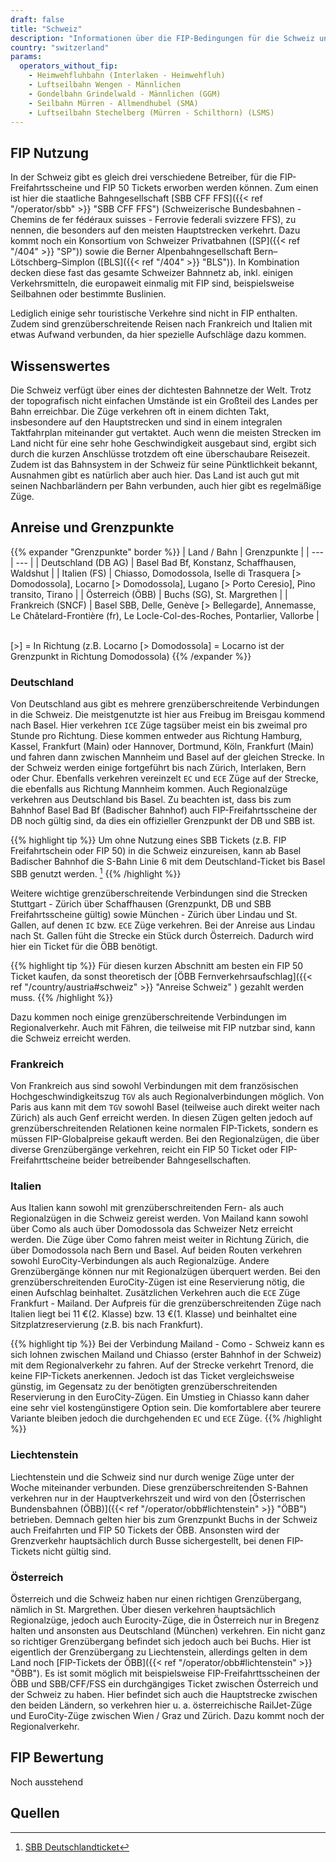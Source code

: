 ```yaml
---
draft: false
title: "Schweiz"
description: "Informationen über die FIP-Bedingungen für die Schweiz und für welche Betreiber Vergünstigungen genutzt werden können."
country: "switzerland"
params:
  operators_without_fip:
    - Heimwehfluhbahn (Interlaken - Heimwehfluh)
    - Luftseilbahn Wengen - Männlichen
    - Gondelbahn Grindelwald - Männlichen (GGM)
    - Seilbahn Mürren - Allmendhubel (SMA)
    - Luftseilbahn Stechelberg (Mürren - Schilthorn) (LSMS)
---
```


## FIP Nutzung

In der Schweiz gibt es gleich drei verschiedene Betreiber, für die FIP-Freifahrtsscheine und FIP 50 Tickets erworben werden können. Zum einen ist hier die staatliche Bahngesellschaft [SBB CFF FFS]({{< ref "/operator/sbb" >}} "SBB CFF FFS") (Schweizerische Bundesbahnen - Chemins de fer fédéraux suisses - Ferrovie federali svizzere FFS), zu nennen, die besonders auf den meisten Hauptstrecken verkehrt. Dazu kommt noch ein Konsortium von Schweizer Privatbahnen ([SP]({{< ref "/404" >}} "SP")) sowie die Berner Alpenbahngesellschaft Bern–Lötschberg–Simplon ([BLS]({{< ref "/404" >}} "BLS")). In Kombination decken diese fast das gesamte Schweizer Bahnnetz ab, inkl. einigen Verkehrsmitteln, die europaweit einmalig mit FIP sind, beispielsweise Seilbahnen oder bestimmte Buslinien.  

Lediglich einige sehr touristische Verkehre sind nicht in FIP enthalten. Zudem sind grenzüberschreitende Reisen nach Frankreich und Italien mit etwas Aufwand verbunden, da hier spezielle Aufschläge dazu kommen.

## Wissenswertes  

Die Schweiz verfügt über eines der dichtesten Bahnnetze der Welt. Trotz der topografisch nicht einfachen Umstände ist ein Großteil des Landes per Bahn erreichbar. Die Züge verkehren oft in einem dichten Takt, insbesondere auf den Hauptstrecken und sind in einem integralen Taktfahrplan miteinander gut vertaktet. Auch wenn die meisten Strecken im Land nicht für eine sehr hohe Geschwindigkeit ausgebaut sind, ergibt sich durch die kurzen Anschlüsse trotzdem oft eine überschaubare Reisezeit. Zudem ist das Bahnsystem in der Schweiz für seine Pünktlichkeit bekannt, Ausnahmen gibt es natürlich aber auch hier. Das Land ist auch gut mit seinen Nachbarländern per Bahn verbunden, auch hier gibt es regelmäßige Züge.



## Anreise und Grenzpunkte

{{% expander "Grenzpunkte" border %}}
| Land / Bahn | Grenzpunkte |
| --- | --- |
| Deutschland (DB AG) | Basel Bad Bf, Konstanz, Schaffhausen, Waldshut |
| Italien (FS) | Chiasso, Domodossola, Iselle di Trasquera [> Domodossola], Locarno [> Domodossola], Lugano [> Porto Ceresio], Pino transito, Tirano |
| Österreich (ÖBB) | Buchs (SG), St. Margrethen |
| Frankreich (SNCF) | Basel SBB, Delle, Genève [> Bellegarde], Annemasse, Le Châtelard-Frontière (fr), Le Locle-Col-des-Roches, Pontarlier, Vallorbe |

\
[>] = In Richtung (z.B. Locarno [> Domodossola] = Locarno ist der Grenzpunkt in Richtung Domodossola)
{{% /expander %}}


### Deutschland

Von Deutschland aus gibt es mehrere grenzüberschreitende Verbindungen in die Schweiz. Die meistgenutzte ist hier aus Freibug im Breisgau kommend nach Basel. Hier verkehren `ICE` Züge tagsüber meist ein bis zweimal pro Stunde pro Richtung. Diese kommen entweder aus Richtung Hamburg, Kassel, Frankfurt (Main) oder Hannover, Dortmund, Köln, Frankfurt (Main) und fahren dann zwischen Mannheim und Basel auf der gleichen Strecke. In der Schweiz werden einige fortgeführt bis nach Zürich, Interlaken, Bern oder Chur. Ebenfalls verkehren vereinzelt `EC` und `ECE` Züge auf der Strecke, die ebenfalls aus Richtung Mannheim kommen. Auch Regionalzüge verkehren aus Deutschland bis Basel. Zu beachten ist, dass bis zum Bahnhof Basel Bad Bf (Badischer Bahnhof) auch FIP-Freifahrtsscheine der DB noch gültig sind, da dies ein offizieller Grenzpunkt der DB und SBB ist.

{{% highlight tip %}}
Um ohne Nutzung eines SBB Tickets (z.B. FIP Freifahrtschein oder FIP 50) in die Schweiz einzureisen, kann ab Basel Badischer Bahnhof die S-Bahn Linie 6 mit dem Deutschland-Ticket bis Basel SBB genutzt werden. [^1]
{{% /highlight %}}

Weitere wichtige grenzüberschreitende Verbindungen sind die Strecken Stuttgart - Zürich über Schaffhausen (Grenzpunkt, DB und SBB Freifahrtsscheine gültig) sowie München - Zürich über Lindau und St. Gallen, auf denen `IC` bzw. `ECE` Züge verkehren. Bei der Anreise aus Lindau nach St. Gallen füht die Strecke ein Stück durch Österreich. Dadurch wird hier ein Ticket für die ÖBB benötigt.

{{% highlight tip %}}
Für diesen kurzen Abschnitt am besten ein FIP 50 Ticket kaufen, da sonst theoretisch der [ÖBB Fernverkehrsaufschlag]({{< ref "/country/austria#schweiz" >}} "Anreise Schweiz" ) gezahlt werden muss.
{{% /highlight %}}

Dazu kommen noch einige grenzüberschreitende Verbindungen im Regionalverkehr. Auch mit Fähren, die teilweise mit FIP nutzbar sind, kann die Schweiz erreicht werden.

### Frankreich

Von Frankreich aus sind sowohl Verbindungen mit dem französischen Hochgeschwindigkeitszug `TGV` als auch Regionalverbindungen möglich. Von Paris aus kann mit dem `TGV` sowohl Basel (teilweise auch direkt weiter nach Zürich) als auch Genf erreicht werden. In diesen Zügen gelten jedoch auf grenzüberschreitenden Relationen keine normalen FIP-Tickets, sondern es müssen FIP-Globalpreise gekauft werden. Bei den Regionalzügen, die über diverse Grenzübergänge verkehren, reicht ein FIP 50 Ticket oder FIP-Freifahrttscheine beider betreibender Bahngesellschaften.

### Italien

Aus Italien kann sowohl mit grenzüberschreitenden Fern- als auch Regionalzügen in die Schweiz gereist werden. Von Mailand kann sowohl über Como als auch über Domodossola das Schweizer Netz erreicht werden. Die Züge über Como fahren meist weiter in Richtung Zürich, die über Domodossola nach Bern und Basel. Auf beiden Routen verkehren sowohl EuroCity-Verbindungen als auch Regionalzüge. Andere Grenzübergänge können nur mit Regionalzügen überquert werden. Bei den grenzüberschreitenden EuroCity-Zügen ist eine Reservierung nötig, die einen Aufschlag beinhaltet. Zusätzlichen Verkehren auch die `ECE` Züge Frankfurt - Mailand. Der Aufpreis für die grenzüberschreitenden Züge nach Italien liegt bei 11 €(2. Klasse) bzw. 13 €(1. Klasse) und beinhaltet eine Sitzplatzreservierung (z.B. bis nach Frankfurt).

{{% highlight tip %}}
Bei der Verbindung Mailand - Como - Schweiz kann es sich lohnen zwischen Mailand und Chiasso (erster Bahnhof in der Schweiz) mit dem Regionalverkehr zu fahren. Auf der Strecke verkehrt Trenord, die keine FIP-Tickets anerkennen. Jedoch ist das Ticket vergleichsweise günstig, im Gegensatz zu der benötigten grenzüberschreitenden Reservierung in den EuroCity-Zügen. Ein Umstieg in Chiasso kann daher eine sehr viel kostengünstigere Option sein. Die komfortablere aber teurere Variante bleiben jedoch die durchgehenden `EC` und `ECE` Züge.
{{% /highlight %}}

### Liechtenstein

Liechtenstein und die Schweiz sind nur durch wenige Züge unter der Woche miteinander verbunden. Diese grenzüberschreitenden S-Bahnen verkehren nur in der Hauptverkehrszeit und wird von den [Österrischen Bundensbahnen (ÖBB)]({{< ref "/operator/obb#lichtenstein" >}} "ÖBB") betrieben. Demnach gelten hier bis zum Grenzpunkt Buchs in der Schweiz auch Freifahrten und FIP 50 Tickets der ÖBB. Ansonsten wird der Grenzverkehr hauptsächlich durch Busse sichergestellt, bei denen FIP-Tickets nicht gültig sind.  

### Österreich

Österreich und die Schweiz haben nur einen richtigen Grenzübergang, nämlich in St. Margrethen. Über diesen verkehren hauptsächlich Regionalzüge, jedoch auch Eurocity-Züge, die in Österreich nur in Bregenz halten und ansonsten aus Deutschland (München) verkehren. Ein nicht ganz so richtiger Grenzübergang befindet sich jedoch auch bei Buchs. Hier ist eigentlich der Grenzübergang zu Liechtenstein, allerdings gelten in dem Land noch [FIP-Tickets der ÖBB]({{< ref "/operator/obb#lichtenstein" >}} "ÖBB"). Es ist somit möglich mit beispielsweise FIP-Freifahrttsscheinen der ÖBB und SBB/CFF/FSS ein durchgängiges Ticket zwischen Österreich und der Schweiz zu haben. Hier befindet sich auch die Hauptstrecke zwischen den beiden Ländern, so verkehren hier u. a. österreichische RailJet-Züge und EuroCity-Züge zwischen Wien / Graz und Zürich. Dazu kommt noch der Regionalverkehr.   

## FIP Bewertung

Noch ausstehend

## Quellen

[^1]: [SBB Deutschlandticket](https://www.sbb-deutschland.de/gilt-das-deutschlandticket-auf-unseren-strecken/)